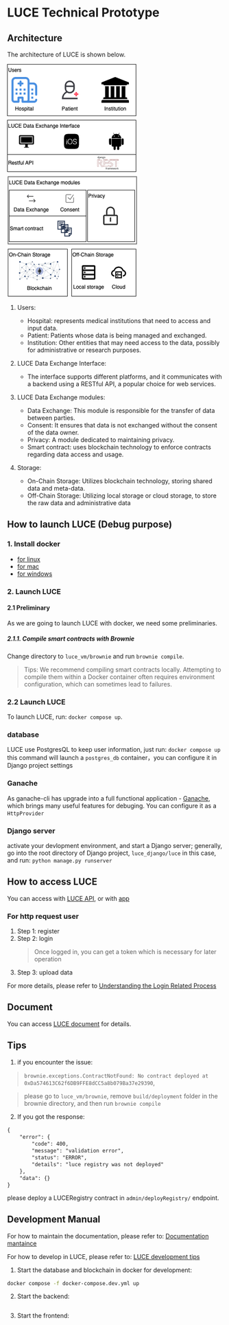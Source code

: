 # LUCE Technical Prototype

## Architecture

The architecture of LUCE is shown below.

![Architucture](./images/luce_architecture.png)

1. Users:

   - Hospital: represents medical institutions that need to access and input data.
   - Patient: Patients whose data is being managed and exchanged.
   - Institution: Other entities that may need access to the data, possibly for administrative or research purposes.

2. LUCE Data Exchange Interface:

   - The interface supports different platforms, and it communicates with a backend using a RESTful API, a popular choice for web services.

3. LUCE Data Exchange modules:

   - Data Exchange: This module is responsible for the transfer of data between parties.
   - Consent: It ensures that data is not exchanged without the consent of the data owner.
   - Privacy: A module dedicated to maintaining privacy.
   - Smart contract: uses blockchain technology to enforce contracts regarding data access and usage.

4. Storage:
   - On-Chain Storage: Utilizes blockchain technology, storing shared data and meta-data.
   - Off-Chain Storage: Utilizing local storage or cloud storage, to store the raw data and administrative data

## How to launch LUCE (Debug purpose)

### 1. Install docker

- [for linux](https://docs.docker.com/desktop/install/linux-install/)
- [for mac](https://docs.docker.com/desktop/install/mac-install/)
- [for windows](https://docs.docker.com/desktop/install/windows-install/)

### 2. Launch LUCE

#### 2.1 Preliminary

As we are going to launch LUCE with docker, we need some preliminaries.

##### 2.1.1. Compile smart contracts with Brownie

Change directory to `luce_vm/brownie` and run `brownie compile`.

> Tips: We recommend compiling smart contracts locally. Attempting to compile them within a Docker container often requires environment configuration, which can sometimes lead to failures.

### 2.2 Launch LUCE

To launch LUCE, run: `docker compose up`.

### database

LUCE use PostgresQL to keep user information, just run:
`docker compose up`
this command will launch a `postgres_db` container，you can configure it in Django project settings

### Ganache

As ganache-cli has upgrade into a full functional application - [Ganache](https://trufflesuite.com/ganache/), which brings many useful features for debuging. You can configure it as a `HttpProvider`

### Django server

activate your devlopment environment, and start a Django server; generally, go into the root directory of Django project, `luce_django/luce` in this case, and run:
`python manage.py runserver`

## How to access LUCE

You can access with [LUCE API](https://documenter.getpostman.com/view/18666298/2s93sZ7aDm), or with [app](https://github.com/klifish/DecentralizedHealthcare)

### For http request user

1. Step 1: register
2. Step 2: login
   > Once logged in, you can get a token which is necessary for later operation
3. Step 3: upload data

For more details, please refer to [Understanding the Login Related Process](./manual/understanding%20the%20login%20related%20process.md)

## Document

You can access [LUCE document](https://maastrichtu-ids.github.io/DecentralizedHealthcareBackend/) for details.

## Tips

1. if you encounter the issue:

> `brownie.exceptions.ContractNotFound: No contract deployed at 0xDa574613C62f6DB9FFE8dCC5a8b079Ba37e29390`,

> please go to `luce_vm/brownie`, remove `build/deployment` folder in the brownie directory, and then run `brownie compile`

2. If you got the response:

```
{
    "error": {
        "code": 400,
        "message": "validation error",
        "status": "ERROR",
        "details": "luce registry was not deployed"
    },
    "data": {}
}
```

please deploy a LUCERegistry contract in `admin/deployRegistry/` endpoint.

## Development Manual

For how to maintain the documentation, please refer to: [Documentation mantaince](./docs/README.MD)

For how to develop in LUCE, please refer to: [LUCE development tips](./manual/LUCE%20Development%20tips.MD)

1. Start the database and blockchain in docker for development:

```bash
docker compose -f docker-compose.dev.yml up
```

2. Start the backend:

```bash

```

3. Start the frontend:
